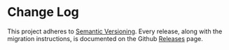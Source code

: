# Change Log

This project adheres to [Semantic Versioning](http://semver.org/).
Every release, along with the migration instructions, is documented on the Github [Releases](https://github.com/redux-utilities/redux-actions/releases) page.
